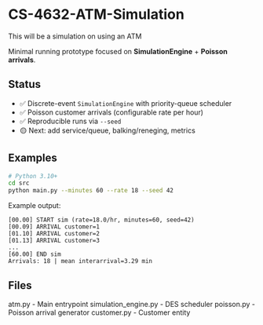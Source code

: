 # CS-4632-ATM-Simulation
This will be a simulation on using an ATM

Minimal running prototype focused on **SimulationEngine** + **Poisson arrivals**.

## Status
- ✅ Discrete-event `SimulationEngine` with priority-queue scheduler
- ✅ Poisson customer arrivals (configurable rate per hour)
- ✅ Reproducible runs via `--seed`
- 🟡 Next: add service/queue, balking/reneging, metrics

## Examples
```bash
# Python 3.10+
cd src
python main.py --minutes 60 --rate 18 --seed 42
```

Example output:
```
[00.00] START sim (rate=18.0/hr, minutes=60, seed=42)
[00.09] ARRIVAL customer=1
[01.10] ARRIVAL customer=2
[01.13] ARRIVAL customer=3
...
[60.00] END sim
Arrivals: 18 | mean interarrival=3.29 min
```

## Files
atm.py - Main entrypoint
simulation_engine.py - DES scheduler
poisson.py - Poisson arrival generator
customer.py - Customer entity
